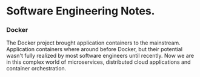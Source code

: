 # Software Engineering Notes.

### Docker


The Docker project brought application containers to the mainstream. Application containers where around before Docker, but their potential wasn't fully realized by most software engineers until recently. Now we are in this complex world of microservices, distributed cloud applications and container orchestration.

